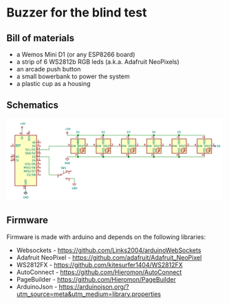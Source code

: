 # Buzzer for the blind test

## Bill of materials
- a Wemos Mini D1 (or any ESP8266 board)
- a strip of 6 WS2812b RGB leds (a.k.a. Adafruit NeoPixels)
- an arcade push button
- a small bowerbank to power the system
- a plastic cup as a housing

## Schematics
![Schematics](schema.png)

## Firmware

Firmware is made with arduino and depends on the following libraries:
- Websockets - https://github.com/Links2004/arduinoWebSockets
- Adafruit NeoPixel - https://github.com/adafruit/Adafruit_NeoPixel 
- WS2812FX - https://github.com/kitesurfer1404/WS2812FX
- AutoConnect - https://github.com/Hieromon/AutoConnect
- PageBuilder - https://github.com/Hieromon/PageBuilder
- ArduinoJson - https://arduinojson.org/?utm_source=meta&utm_medium=library.properties
